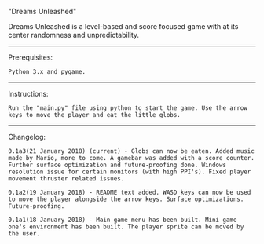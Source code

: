 "Dreams Unleashed" 

Dreams Unleashed is a level-based and score focused game with at its center randomness and unpredictability.

---

Prerequisites: 
    
    Python 3.x and pygame.

---

Instructions:
    
    Run the "main.py" file using python to start the game. Use the arrow keys to move the player and eat the little globs.

---

Changelog:

    0.1a3(21 January 2018) (current) - Globs can now be eaten. Added music made by Mario, more to come. A gamebar was added with a score counter. Further surface optimization and future-proofing done. Windows resolution issue for certain monitors (with high PPI's). Fixed player movement thruster related issues.

    0.1a2(19 January 2018) - README text added. WASD keys can now be used to move the player alongside the arrow keys. Surface optimizations. Future-proofing.

    0.1a1(18 January 2018) - Main game menu has been built. Mini game one's environment has been built. The player sprite can be moved by the user.
